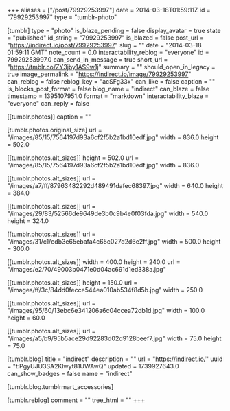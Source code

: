 +++
aliases = ["/post/79929253997"]
date = 2014-03-18T01:59:11Z
id = "79929253997"
type = "tumblr-photo"

[tumblr]
type = "photo"
is_blaze_pending = false
display_avatar = true
state = "published"
id_string = "79929253997"
is_blazed = false
post_url = "https://indirect.io/post/79929253997"
slug = ""
date = "2014-03-18 01:59:11 GMT"
note_count = 0.0
interactability_reblog = "everyone"
id = 79929253997.0
can_send_in_message = true
short_url = "https://tmblr.co/ZY3jby1AS9w1j"
summary = ""
should_open_in_legacy = true
image_permalink = "https://indirect.io/image/79929253997"
can_reblog = false
reblog_key = "acSFg33x"
can_like = false
caption = ""
is_blocks_post_format = false
blog_name = "indirect"
can_blaze = false
timestamp = 1395107951.0
format = "markdown"
interactability_blaze = "everyone"
can_reply = false

[[tumblr.photos]]
caption = ""

[tumblr.photos.original_size]
url = "/images/85/15/7564197d93a6cf2f5b2a1bd10edf.jpg"
width = 836.0
height = 502.0

[[tumblr.photos.alt_sizes]]
height = 502.0
url = "/images/85/15/7564197d93a6cf2f5b2a1bd10edf.jpg"
width = 836.0

[[tumblr.photos.alt_sizes]]
url = "/images/a7/ff/87963482292d489491dafec68397.jpg"
width = 640.0
height = 384.0

[[tumblr.photos.alt_sizes]]
url = "/images/29/83/52566de9649de3b0c9b4e0f03fda.jpg"
width = 540.0
height = 324.0

[[tumblr.photos.alt_sizes]]
url = "/images/31/c1/edb3e65ebafa4c65c027d2d6e2ff.jpg"
width = 500.0
height = 300.0

[[tumblr.photos.alt_sizes]]
width = 400.0
height = 240.0
url = "/images/e2/70/49003b0471e0d04ac691d1ed338a.jpg"

[[tumblr.photos.alt_sizes]]
height = 150.0
url = "/images/ff/3c/84dd0fecce544ea010ab534f8d5b.jpg"
width = 250.0

[[tumblr.photos.alt_sizes]]
url = "/images/95/60/13ebc6e341206a6c04ccea72db1d.jpg"
width = 100.0
height = 60.0

[[tumblr.photos.alt_sizes]]
url = "/images/a5/b9/95b5ace29d92283d02d9128beef7.jpg"
width = 75.0
height = 75.0

[tumblr.blog]
title = "indirect"
description = ""
url = "https://indirect.io/"
uuid = "t:PgyUJU3SA2Klwyt81UWAwQ"
updated = 1739927643.0
can_show_badges = false
name = "indirect"

[tumblr.blog.tumblrmart_accessories]

[tumblr.reblog]
comment = ""
tree_html = ""
+++
